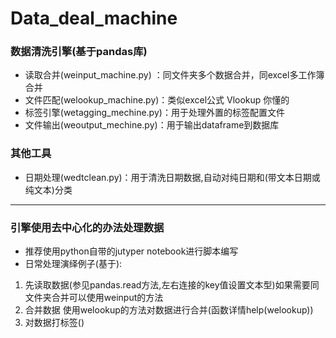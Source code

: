 # Data_deal_machine

### 数据清洗引擎(基于pandas库)
 - 读取合并(weinput_machine.py) ：同文件夹多个数据合并，同excel多工作簿合并
 - 文件匹配(welookup_machine.py)：类似excel公式 Vlookup 你懂的
 - 标签引擎(wetagging_mechine.py)：用于处理外置的标签配置文件
 - 文件输出(weoutput_mechine.py)：用于输出dataframe到数据库
 
### 其他工具
- 日期处理(wedtclean.py)：用于清洗日期数据,自动对纯日期和(带文本日期或纯文本)分类
---
### 引擎使用去中心化的办法处理数据
- 推荐使用python自带的jutyper notebook进行脚本编写
- 日常处理演绎例子(基于):
1. 先读取数据(参见pandas.read方法,左右连接的key值设置文本型)如果需要同文件夹合并可以使用weinput的方法
2. 合并数据 使用welookup的方法对数据进行合并(函数详情help(welookup))
3. 对数据打标签()